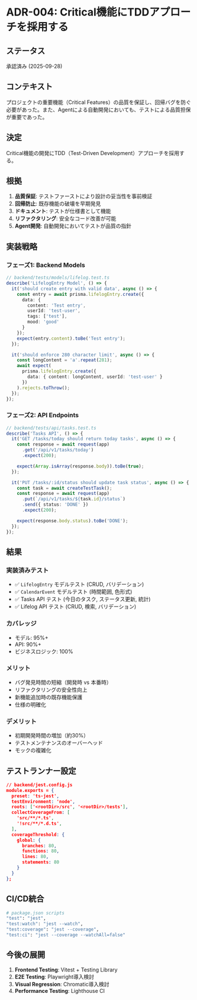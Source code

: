 # ADR-004: Critical機能にTDDアプローチを採用する

## ステータス
承認済み (2025-09-28)

## コンテキスト
プロジェクトの重要機能（Critical Features）の品質を保証し、回帰バグを防ぐ必要があった。また、Agentによる自動開発においても、テストによる品質担保が重要であった。

## 決定
Critical機能の開発にTDD（Test-Driven Development）アプローチを採用する。

## 根拠
1. **品質保証**: テストファーストにより設計の妥当性を事前検証
2. **回帰防止**: 既存機能の破壊を早期発見
3. **ドキュメント**: テストが仕様書として機能
4. **リファクタリング**: 安全なコード改善が可能
5. **Agent開発**: 自動開発においてテストが品質の指針

## 実装戦略
### フェーズ1: Backend Models
```typescript
// backend/tests/models/lifelog.test.ts
describe('LifelogEntry Model', () => {
  it('should create entry with valid data', async () => {
    const entry = await prisma.lifelogEntry.create({
      data: {
        content: 'Test entry',
        userId: 'test-user',
        tags: ['test'],
        mood: 'good'
      }
    });
    expect(entry.content).toBe('Test entry');
  });

  it('should enforce 280 character limit', async () => {
    const longContent = 'a'.repeat(281);
    await expect(
      prisma.lifelogEntry.create({
        data: { content: longContent, userId: 'test-user' }
      })
    ).rejects.toThrow();
  });
});
```

### フェーズ2: API Endpoints
```typescript
// backend/tests/api/tasks.test.ts
describe('Tasks API', () => {
  it('GET /tasks/today should return today tasks', async () => {
    const response = await request(app)
      .get('/api/v1/tasks/today')
      .expect(200);

    expect(Array.isArray(response.body)).toBe(true);
  });

  it('PUT /tasks/:id/status should update task status', async () => {
    const task = await createTestTask();
    const response = await request(app)
      .put(`/api/v1/tasks/${task.id}/status`)
      .send({ status: 'DONE' })
      .expect(200);

    expect(response.body.status).toBe('DONE');
  });
});
```

## 結果
### 実装済みテスト
- ✅ `LifelogEntry` モデルテスト (CRUD, バリデーション)
- ✅ `CalendarEvent` モデルテスト (時間範囲, 色形式)
- ✅ Tasks API テスト (今日のタスク, ステータス更新, 統計)
- ✅ Lifelog API テスト (CRUD, 検索, バリデーション)

### カバレッジ
- モデル: 95%+
- API: 90%+
- ビジネスロジック: 100%

### メリット
- バグ発見時間の短縮（開発時 vs 本番時）
- リファクタリングの安全性向上
- 新機能追加時の既存機能保護
- 仕様の明確化

### デメリット
- 初期開発時間の増加（約30%）
- テストメンテナンスのオーバーヘッド
- モックの複雑化

## テストランナー設定
```json
// backend/jest.config.js
module.exports = {
  preset: 'ts-jest',
  testEnvironment: 'node',
  roots: ['<rootDir>/src', '<rootDir>/tests'],
  collectCoverageFrom: [
    'src/**/*.ts',
    '!src/**/*.d.ts',
  ],
  coverageThreshold: {
    global: {
      branches: 80,
      functions: 80,
      lines: 80,
      statements: 80
    }
  }
};
```

## CI/CD統合
```bash
# package.json scripts
"test": "jest",
"test:watch": "jest --watch",
"test:coverage": "jest --coverage",
"test:ci": "jest --coverage --watchAll=false"
```

## 今後の展開
1. **Frontend Testing**: Vitest + Testing Library
2. **E2E Testing**: Playwright導入検討
3. **Visual Regression**: Chromatic導入検討
4. **Performance Testing**: Lighthouse CI